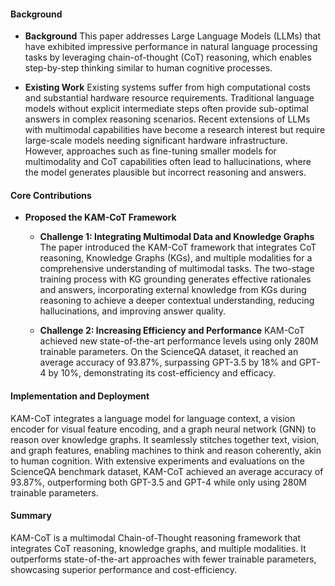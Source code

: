 #### Background
- **Background**
This paper addresses Large Language Models (LLMs) that have exhibited impressive performance in natural language processing tasks by leveraging chain-of-thought (CoT) reasoning, which enables step-by-step thinking similar to human cognitive processes.

- **Existing Work**
Existing systems suffer from high computational costs and substantial hardware resource requirements. Traditional language models without explicit intermediate steps often provide sub-optimal answers in complex reasoning scenarios. Recent extensions of LLMs with multimodal capabilities have become a research interest but require large-scale models needing significant hardware infrastructure. However, approaches such as fine-tuning smaller models for multimodality and CoT capabilities often lead to hallucinations, where the model generates plausible but incorrect reasoning and answers.

#### Core Contributions
  - **Proposed the KAM-CoT Framework**
    - **Challenge 1: Integrating Multimodal Data and Knowledge Graphs**
      The paper introduced the KAM-CoT framework that integrates CoT reasoning, Knowledge Graphs (KGs), and multiple modalities for a comprehensive understanding of multimodal tasks. The two-stage training process with KG grounding generates effective rationales and answers, incorporating external knowledge from KGs during reasoning to achieve a deeper contextual understanding, reducing hallucinations, and improving answer quality.
      
    - **Challenge 2: Increasing Efficiency and Performance**
      KAM-CoT achieved new state-of-the-art performance levels using only 280M trainable parameters. On the ScienceQA dataset, it reached an average accuracy of 93.87%, surpassing GPT-3.5 by 18% and GPT-4 by 10%, demonstrating its cost-efficiency and efficacy.

#### Implementation and Deployment
KAM-CoT integrates a language model for language context, a vision encoder for visual feature encoding, and a graph neural network (GNN) to reason over knowledge graphs. It seamlessly stitches together text, vision, and graph features, enabling machines to think and reason coherently, akin to human cognition. With extensive experiments and evaluations on the ScienceQA benchmark dataset, KAM-CoT achieved an average accuracy of 93.87%, outperforming both GPT-3.5 and GPT-4 while only using 280M trainable parameters.

#### Summary
KAM-CoT is a multimodal Chain-of-Thought reasoning framework that integrates CoT reasoning, knowledge graphs, and multiple modalities. It outperforms state-of-the-art approaches with fewer trainable parameters, showcasing superior performance and cost-efficiency.